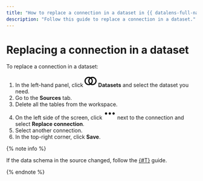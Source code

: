 ```yaml
---
title: "How to replace a connection in a dataset in {{ datalens-full-name }}"
description: "Follow this guide to replace a connection in a dataset."
---
```


# Replacing a connection in a dataset

To replace a connection in a dataset:


1. In the left-hand panel, click ![image](../../../_assets/console-icons/circles-intersection.svg) **Datasets** and select the dataset you need.
1. Go to the **Sources** tab.
1. Delete all the tables from the workspace.
1. On the left side of the screen, click ![image](../../../_assets/console-icons/ellipsis.svg) next to the connection and select **Replace connection**.
1. Select another connection.
1. In the top-right corner, click **Save**.

{% note info %}

If the data schema in the source changed, follow the [{#T}](./update-field.md) guide.

{% endnote %}
